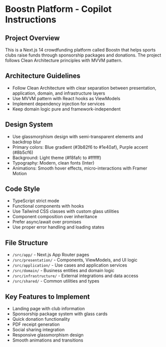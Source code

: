 <!-- Use this file to provide workspace-specific custom instructions to Copilot. For more details, visit https://code.visualstudio.com/docs/copilot/copilot-customization#_use-a-githubcopilotinstructionsmd-file -->

# Boostn Platform - Copilot Instructions

## Project Overview
This is a Next.js 14 crowdfunding platform called Boostn that helps sports clubs raise funds through sponsorship packages and donations. The project follows Clean Architecture principles with MVVM pattern.

## Architecture Guidelines
- Follow Clean Architecture with clear separation between presentation, application, domain, and infrastructure layers
- Use MVVM pattern with React hooks as ViewModels
- Implement dependency injection for services
- Keep domain logic pure and framework-independent

## Design System
- Use glassmorphism design with semi-transparent elements and backdrop blur
- Primary colors: Blue gradient (#3b82f6 to #1e40af), Purple accent (#8b5cf6)
- Background: Light theme (#f8fafc to #ffffff)
- Typography: Modern, clean fonts (Inter)
- Animations: Smooth hover effects, micro-interactions with Framer Motion

## Code Style
- TypeScript strict mode
- Functional components with hooks
- Use Tailwind CSS classes with custom glass utilities
- Component composition over inheritance  
- Prefer async/await over promises
- Use proper error handling and loading states

## File Structure
- `/src/app/` - Next.js App Router pages
- `/src/presentation/` - Components, ViewModels, and UI logic
- `/src/application/` - Use cases and application services
- `/src/domain/` - Business entities and domain logic
- `/src/infrastructure/` - External integrations and data access
- `/src/shared/` - Common utilities and types

## Key Features to Implement
- Landing page with club information
- Sponsorship package system with glass cards
- Quick donation functionality
- PDF receipt generation
- Social sharing integration
- Responsive glassmorphism design
- Smooth animations and transitions
